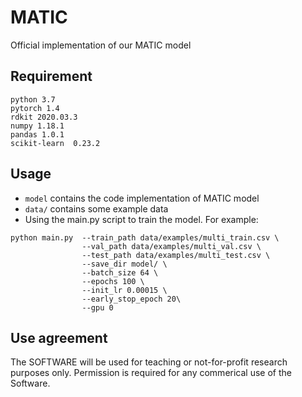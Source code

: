 # MATIC
Official implementation of our MATIC model

## Requirement
```
python 3.7
pytorch 1.4
rdkit 2020.03.3
numpy 1.18.1
pandas 1.0.1
scikit-learn  0.23.2
```

## Usage 
* ```model``` contains the code implementation of MATIC model 
* ```data/``` contains some example data
* Using the main.py script to train the model. For example:
```
python main.py  --train_path data/examples/multi_train.csv \
                --val_path data/examples/multi_val.csv \
                --test_path data/examples/multi_test.csv \
                --save_dir model/ \
                --batch_size 64 \
                --epochs 100 \
                --init_lr 0.00015 \
                --early_stop_epoch 20\
                --gpu 0
```


## Use agreement
The SOFTWARE will be used for teaching or not-for-profit research purposes only. Permission is required for any commerical use of the Software.
